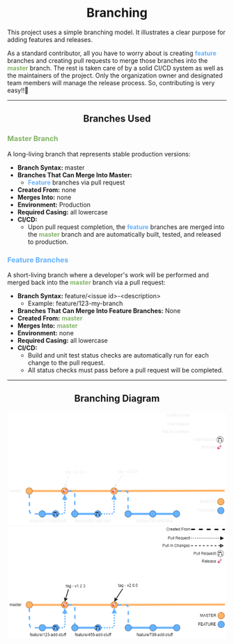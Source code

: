 <h1 align="center">Branching</h1>

This project uses a simple branching model.  It illustrates a clear purpose for adding features and releases.

As a standard contributor, all you have to worry about is creating <span style="color: #66B2FF;font-weight:bold">feature</span> branches and creating pull requests to merge those branches into the <span style="color: #82B366;font-weight:bold">master</span> branch.  The rest is taken care of by a solid CI/CD system as well as the maintainers of the project.  Only the organization owner and designated team members will manage the release process.  So, contributing is very easy!!🥳

---

<h2 align="center">Branches Used</h2>

<h3 align="left" style="color: #82B366;font-weight:bold">Master Branch</h3>

A long-living branch that represents stable production versions:
- **Branch Syntax:** master
- **Branches That Can Merge Into Master:**
  - <span style="color: #66B2FF;font-weight:bold">Feature</span> branches via pull request
- **Created From:** none
- **Merges Into:** none
- **Environment:** Production
- **Required Casing:** all lowercase
- **CI/CD:**
  - Upon pull request completion, the <span style="color: #66B2FF;font-weight:bold">feature</span> branches are merged into the <span style="color: #82B366;font-weight:bold">master</span> branch and are automatically built, tested, and released to production.

<h3 align="left" style="color: #66B2FF;font-weight:bold">Feature Branches</h3>

A short-living branch where a developer's work will be performed and merged back into the <span style="color: #82B366;font-weight:bold">master</span> branch via a pull request:
- **Branch Syntax:** feature/\<issue id\>-\<description\>
  - Example: feature/123-my-branch
- **Branches That Can Merge Into Feature Branches:** None
- **Created From:** <span style="color: #82B366;font-weight:bold">master</span>
- **Merges Into:** <span style="color: #82B366;font-weight:bold">master</span>
- **Environment:** none
- **Required Casing:** all lowercase
- **CI/CD:**
  - Build and unit test status checks are automatically run for each change to the pull request.
  - All status checks must pass before a pull request will be completed.

---

<h2 align="center">
    <div>
        <span style="font-weight:bold">Branching Diagram</span>
    </div>

![BranchingDiagram](https://raw.githubusercontent.com/KinsonDigital/.github/master/Images/FeatureToMasterBranchingDiagram-DarkMode.png#gh-dark-mode-only)
![BranchingDiagram](https://raw.githubusercontent.com/KinsonDigital/.github/master/Images/FeatureToMasterBranchingDiagram-LightMode.png#gh-light-mode-only)
</h2>
